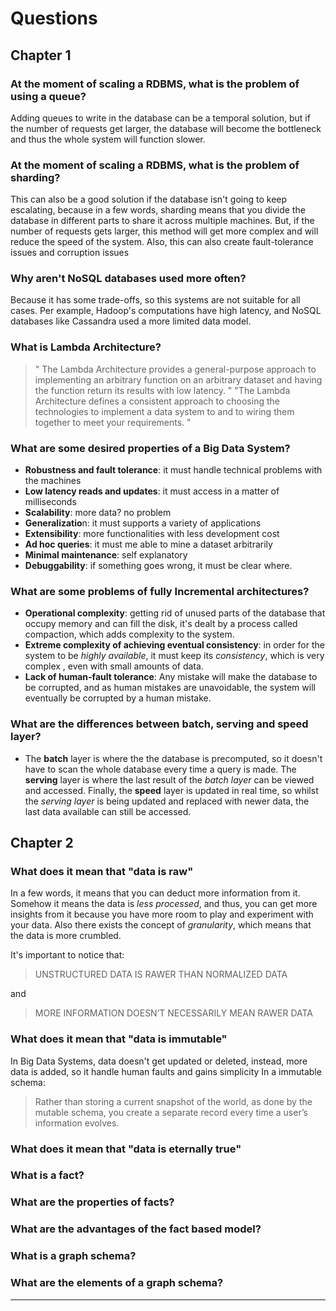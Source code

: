 # Questions
 
## Chapter 1

### At the moment of scaling a RDBMS, what is the problem of using a queue?
Adding queues to write in the database can be a temporal solution, but if the number of requests get larger, the database will become the bottleneck and thus the whole system will function slower.

### At the moment of scaling a RDBMS, what is the problem of sharding?
This can also be a good solution if the database isn't going to keep escalating, because in a few words, sharding means that you divide the database in different parts to share it across multiple machines. 
But, if the number of requests gets larger, this method will get more complex and will reduce the speed of the system.
Also, this can also create fault-tolerance issues and corruption issues

### Why aren't NoSQL databases used more often?
Because it has some trade-offs, so this systems are not suitable for all cases.
Per example, Hadoop's computations have high latency, and NoSQL databases like Cassandra used a more limited data model.

### What is Lambda Architecture?
> " The Lambda Architecture provides a general-purpose approach to implementing an arbitrary function on an arbitrary dataset and having the function return its results with low latency. "
> "The Lambda Architecture defines a consistent approach to choosing the technologies to implement a data system to and to wiring them together to meet your requirements. "

### What are some desired properties of a Big Data System?
- **Robustness and fault tolerance**: it must handle technical problems with the machines
- **Low latency reads and updates**: it must access in a matter of milliseconds
- **Scalability**: more data? no problem
- **Generalizatio**n: it must supports a variety of applications
- **Extensibility**: more functionalities with less development cost
- **Ad hoc queries**: it must me able to mine a dataset arbitrarily
- **Minimal maintenance**: self explanatory
- **Debuggability**: if something goes wrong, it must be clear where.

### What are some problems of fully Incremental architectures?
- **Operational complexity**: getting rid of unused parts of the database that occupy memory and can fill the disk, it's dealt by a process called compaction, which adds complexity to the system.
- **Extreme complexity of achieving eventual consistency**:  in order for the system to be *highly available*, it must keep its *consistency*, which is very complex , even with small amounts of data. 
- **Lack of human-fault tolerance**: Any mistake will make the database to be corrupted, and as human mistakes are unavoidable, the system will eventually be corrupted by a human mistake.

### What are the differences between batch, serving and speed layer?
- The **batch** layer is where the the database is precomputed, so it doesn't have to scan the whole database every time a query is made. The **serving** layer is where the last result of the *batch layer* can be viewed and accessed. Finally, the **speed** layer is updated in real time, so whilst the *serving layer* is being updated and replaced with newer data, the last data available can still be accessed.

## Chapter 2
### What does it mean that "data is raw"
In a few words, it means that you can deduct more information from it. Somehow it means the data is *less processed*, and thus, you can get more insights from it because you have more room to play and experiment with your data.
Also there exists the concept of *granularity*, which means that the data is more crumbled.

It's important to notice that:
> UNSTRUCTURED DATA IS RAWER THAN NORMALIZED DATA

and
>MORE INFORMATION DOESN’T NECESSARILY MEAN RAWER DATA

### What does it mean that "data is immutable"
In Big Data Systems, data doesn't get updated or deleted, instead, more data is added, so it handle human faults and gains simplicity
In a immutable schema:
> Rather than storing a current snapshot of the world, as done by the mutable schema, you create a separate record every time a user’s information evolves.
### What does it mean that "data is eternally true"

### What is a fact?

### What are the properties of facts?

### What are the advantages of the fact based model?

### What is a graph schema?

### What are the elements of a graph schema?

---
<!--stackedit_data:
eyJoaXN0b3J5IjpbLTE1NjU5NTg0MDQsLTU0Mjg3MjE5NCwtMT
M0NDU0NDYxNSwtMTQ5MTg5NDYwMywtMTMwODYzMjk0LDEzODgy
NDQ0OTMsLTE5NDM4NjIzOTQsNTIwNjMwOTI0LDEwODUxMjg4MD
FdfQ==
-->